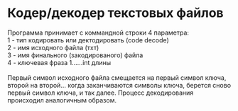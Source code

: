 # Кодер/декодер текстовых файлов
Программа принимает с коммандной строки 4 параметра:
<br>1 - тип кодировать или дектодировать (code decode)
<br>2 - имя исходного файла (тхт)
<br>3 - имя финального (закодированого) файла
<br>4 - ключевая фраза 1......int длины
<br>
<br>Первый символ исходного файла смещается на первый символ ключа, второй на второй... когда заканчиваются символы ключа, берется сново первый символ ключа, и так далее.
Процесс декодирования происходил аналогичным образом.

